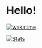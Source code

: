 # Hello!
[![wakatime](https://wakatime.com/badge/user/3fdddb17-7097-4775-9ad5-ae54793eade2.svg)](https://wakatime.com/@3fdddb17-7097-4775-9ad5-ae54793eade2)

[![Stats](https://github-readme-stats.vercel.app/api?username=BlakeFernandes&show_icons=true)](https://github.com/anuraghazra/github-readme-stats)
